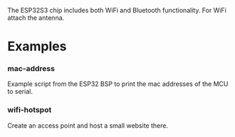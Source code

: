The ESP32S3 chip includes both WiFi and Bluetooth functionality. For WiFi attach the antenna.

# Examples
### mac-address
Example script from the ESP32 BSP to print the mac addresses of the MCU to serial.

### wifi-hotspot
Create an access point and host a small website there.